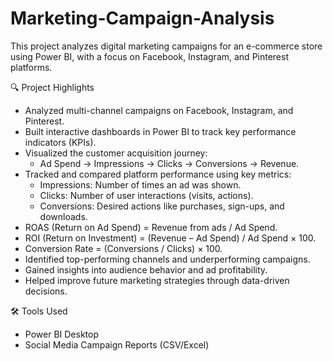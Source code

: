 # Marketing-Campaign-Analysis
This project analyzes digital marketing campaigns for an e-commerce store using Power BI, with a focus on Facebook, Instagram, and Pinterest platforms.

🔍 Project Highlights
- Analyzed multi-channel campaigns on Facebook, Instagram, and Pinterest.
- Built interactive dashboards in Power BI to track key performance indicators (KPIs).
- Visualized the customer acquisition journey:
    - Ad Spend → Impressions → Clicks → Conversions → Revenue.
- Tracked and compared platform performance using key metrics:
    - Impressions: Number of times an ad was shown.
    - Clicks: Number of user interactions (visits, actions).
    - Conversions: Desired actions like purchases, sign-ups, and downloads.
- ROAS (Return on Ad Spend) = Revenue from ads / Ad Spend.
- ROI (Return on Investment) = (Revenue – Ad Spend) / Ad Spend × 100.
- Conversion Rate = (Conversions / Clicks) × 100.
- Identified top-performing channels and underperforming campaigns.
- Gained insights into audience behavior and ad profitability.
- Helped improve future marketing strategies through data-driven decisions.

🛠 Tools Used
- Power BI Desktop
- Social Media Campaign Reports (CSV/Excel)
